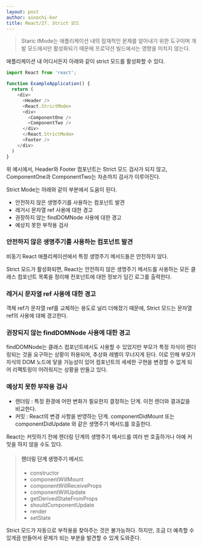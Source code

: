 ```yaml
---
layout: post
author: ainochi-kor
title: React/27. Strict 모드
---
```


> Staric tMode는 애플리케이션 내의 잠재적인 문제를 알아내기 위한 도구이며 개발 모드에서만 활성화되기 때문에 프로덕션 빌드에서는 영향을 미치지 않는다.

애플리케이션 내 어디서든지 아래와 같이 strict 모드를 활성화할 수 있다.

``` js
import React from 'react';

function ExampleApplication() {
  return (
    <div>
      <Header />
      <React.StrictMode>
      <div>
        <ComponentOne />
        <ComponentTwo />
      </div>
      </React.StrictMode>
      <Footer />
    </div>
  )
}
```

위 예시에서, Header와 Footer 컴포넌트는 Strict 모드 검사가 되지 않고, ComponentOne과 ComponentTwo는 자손까지 검사가 이루어진다.  
  
Strict Mode는 아래와 같이 부분에서 도움이 된다.

- 안전하지 않은 생명주기를 사용하는 컴포넌트 발견
- 레거시 문자열 ref 사용에 대한 경고
- 권장하지 않는 findDOMNode 사용에 대한 경고
- 예상치 못한 부작용 검사

### 안전하지 않은 생명주기를 사용하는 컴포넌트 발견

비동기 React 애플리케이션에서 특정 생명주기 메서드들은 안전하지 않다.  
  
Strict 모드가 활성화되면, React는 안전하지 않은 생명주기 메서드를 사용하는 모든 클래스 컴포넌트 목록을 정리해 컨포넌트에 대한 정보가 담긴 로그를 출력한다.

### 레거시 문자열 ref 사용에 대한 경고

객체 ref가 문자열 ref를 교체하는 용도로 널리 더해졌기 때문에, Strict 모드는 문자열 ref의 사용에 대해 경고한다.

### 권장되지 않는 findDOMNode 사용에 대한 경고

findDOMNode는 클래스 컴포넌트에서도 사용할 수 있었지만 부모가 특정 자식이 렌더링되는 것을 요구하는 상황이 허용되어, 추상화 레벨이 무너지게 된다. 이로 인해 부모가 자식의 DOM 노드에 닿을 가능성이 있어 컴포넌트의 세세한 구현을 변경할 수 없게 되어 리팩토링이 어려워지는 상황을 만들고 있다.

### 예상치 못한 부작용 검사

- 렌더링 : 특정 환경에 어떤 변화가 필요한지 결정하는 단계. 이전 렌더와 결과값을 비교한다.
- 커밋 : React의 변경 사항을 반영하는 단계. componentDidMount 또는 componentDidUpdate 와 같은 생명주기 메서드를 호출한다.  
  
React는 커밋하기 전에 렌더링 단계의 생명주기 메서드를 여러 번 호출하거나 아예 커밋을 하지 않을 수도 있다.

> #### 렌더링 단계 생명주기 메서드
> - constructor
> - componentWillMount
> - componentWillReceiveProps
> - componentWillUpdate
> - getDerivedStateFromProps
> - shouldComponentUpdate
> - render
> - setState

Strict 모드가 자동으로 부작용을 찾아주는 것은 불가능하다. 하지만, 조금 더 예측할 수 있게끔 만들어서 문제가 되는 부분을 발견할 수 있게 도와준다.